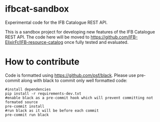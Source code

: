 # ifbcat-sandbox

Experimental code for the IFB Catalogue REST API.

This is a sandbox project for developing new features of the IFB Catalogue REST API. The code here will be moved to https://github.com/IFB-ElixirFr/IFB-resource-catalog once fully tested and evaluated.

# How to contribute
Code is formatted using https://github.com/psf/black. Please use pre-commit along with black to commit only well formatted code:
```
#install dependencies
pip install -r requirements-dev.txt
#enable black as a pre-commit hook which will prevent committing not formated source 
pre-commit install
#run black as it will be before each commit
pre-commit run black
```